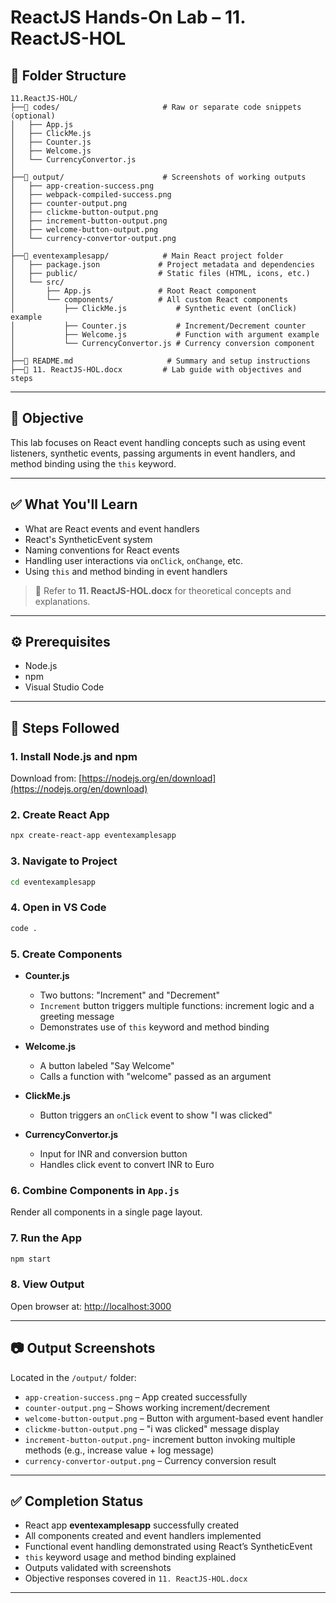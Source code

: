 # ReactJS Hands-On Lab – 11. ReactJS-HOL

## 📁 Folder Structure

```
11.ReactJS-HOL/
├──📂 codes/                       # Raw or separate code snippets (optional)
│   ├── App.js
│   ├── ClickMe.js
│   ├── Counter.js
│   ├── Welcome.js
│   └── CurrencyConvertor.js
│
├──📂 output/                      # Screenshots of working outputs
│   ├── app-creation-success.png
│   ├── webpack-compiled-success.png
│   ├── counter-output.png
│   ├── clickme-button-output.png
│   ├── increment-button-output.png
│   ├── welcome-button-output.png
│   └── currency-convertor-output.png
│
├──📂 eventexamplesapp/            # Main React project folder
│   ├── package.json             # Project metadata and dependencies
│   ├── public/                  # Static files (HTML, icons, etc.)
│   └── src/
│       ├── App.js               # Root React component
│       └── components/          # All custom React components
│           ├── ClickMe.js           # Synthetic event (onClick) example
│           ├── Counter.js           # Increment/Decrement counter
│           ├── Welcome.js           # Function with argument example
│           └── CurrencyConvertor.js # Currency conversion component
│
├──📄 README.md                     # Summary and setup instructions
├──📄 11. ReactJS-HOL.docx         # Lab guide with objectives and steps

```

---

## 📌 Objective

This lab focuses on React event handling concepts such as using event listeners, synthetic events, passing arguments in event handlers, and method binding using the `this` keyword.

---

## ✅ What You'll Learn

* What are React events and event handlers
* React's SyntheticEvent system
* Naming conventions for React events
* Handling user interactions via `onClick`, `onChange`, etc.
* Using `this` and method binding in event handlers

> 📝 Refer to **11. ReactJS-HOL.docx** for theoretical concepts and explanations.

---

## ⚙️ Prerequisites

* Node.js
* npm
* Visual Studio Code

---

## 🚀 Steps Followed

### 1. Install Node.js and npm

Download from: [https://nodejs.org/en/download](https://nodejs.org/en/download)

### 2. Create React App

```bash
npx create-react-app eventexamplesapp
```

### 3. Navigate to Project

```bash
cd eventexamplesapp
```

### 4. Open in VS Code

```bash
code .
```

### 5. Create Components

* **Counter.js**

  * Two buttons: "Increment" and "Decrement"
  * `Increment` button triggers multiple functions: increment logic and a greeting message
  * Demonstrates use of `this` keyword and method binding

* **Welcome.js**

  * A button labeled "Say Welcome"
  * Calls a function with "welcome" passed as an argument

* **ClickMe.js**

  * Button triggers an `onClick` event to show "I was clicked"

* **CurrencyConvertor.js**

  * Input for INR and conversion button
  * Handles click event to convert INR to Euro

### 6. Combine Components in `App.js`

Render all components in a single page layout.

### 7. Run the App

```bash
npm start
```

### 8. View Output

Open browser at: [http://localhost:3000](http://localhost:3000)

---

## 📷 Output Screenshots

Located in the `/output/` folder:

* `app-creation-success.png` – App created successfully
* `counter-output.png` – Shows working increment/decrement
* `welcome-button-output.png` – Button with argument-based event handler
* `clickme-button-output.png` – "i was clicked" message display
* `increment-button-output.png`- increment button invoking multiple methods (e.g., increase value + log message)
* `currency-convertor-output.png` – Currency conversion result

---

## ✅ Completion Status

* React app **eventexamplesapp** successfully created
* All components created and event handlers implemented
* Functional event handling demonstrated using React’s SyntheticEvent
* `this` keyword usage and method binding explained
* Outputs validated with screenshots
* Objective responses covered in `11. ReactJS-HOL.docx`

---

